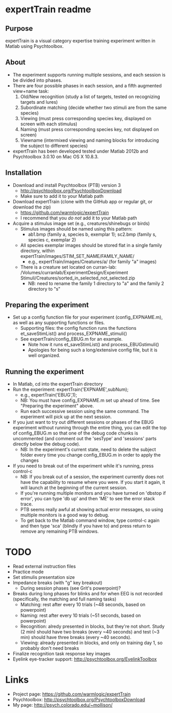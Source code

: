 expertTrain readme
===========

Purpose
----

expertTrain is a visual category expertise training experiment written in Matlab using Psychtoolbox.

About
----

- The experiment supports running multiple sessions, and each session is be divided into phases.
- There are four possible phases in each session, and a fifth augmented view+name task:
   1. Old/New recognition (study a list of targets, tested on recognizing targets and lures)
   1. Subordinate matching (decide whether two stimuli are from the same species)
   1. Viewing (must press corresponding species key, displayed on screen with each stimulus)
   1. Naming (must press corresponding species key, not displayed on screen)
   1. Viewname (intermixed viewing and naming blocks for introducing the subject to different species)
- expertTrain has been developed tested under Matlab 2012b and Psychtoolbox 3.0.10 on Mac OS X 10.8.3.

Installation
----

- Download and install Psychtoolbox (PTB) version 3
   - http://psychtoolbox.org/PsychtoolboxDownload
   - Make sure to add it to your Matlab path
- Download expertTrain (clone with the GitHub app or regular git, or download the zip)
   - https://github.com/warmlogic/expertTrain
   - I recommend that you *do not* add it to your Matlab path
- Acquire a stimulus image set (e.g., creatures/shinebugs or birds)
   - Stimulus images should be named using this pattern:
      - ab1.bmp (family a, species b, exemplar 1); sc2.bmp (family s, species c, exemplar 2)
   - All species exemplar images should be stored flat in a single family directory, within expertTrain/images/STIM_SET_NAME/FAMILY_NAME/
      - e.g., expertTrain/images/Creatures/a/ (for family "a" images)
   - There is a creature set located on curran-lab: /Volumes/curranlab/ExperimentDesign/Experiment Stimuli/Creatures/sorted_in_selected_not_selected.zip
      - NB: need to rename the family 1 directory to "a" and the family 2 directory to "s"

Preparing the experiment
----

- Set up a config function file for your experiment (config_EXPNAME.m), as well as any supporting functions or files.
   - Supporting files: the config function runs the functions et_saveStimList() and process_EXPNAME_stimuli()
   - See expertTrain/config_EBUG.m for an example.
      - Note how it runs et_saveStimList() and process_EBUGstimuli()
      - Apologies for being such a long/extensive config file, but it is well organized.

Running the experiment
----

- In Matlab, cd into the expertTrain directory
- Run the experiment: expertTrain('EXPNAME',subNum);
   - e.g., expertTrain('EBUG',1);
   - NB: You must have config_EXPNAME.m set up ahead of time. See "Preparing the experiment" above.
   - Run each successive session using the same command. The experiment will pick up at the next session.
- If you just want to try out different sessions or phases of the EBUG experiment without running through the entire thing, you can edit the top of config_EBUG.m so that one of the debug code chunks is uncommented (and comment out the 'sesType' and 'sessions' parts directly below the debug code).
   - NB: In the experiment's current state, need to delete the subject folder every time you change config_EBUG.m in order to apply the changes
- If you need to break out of the experiment while it's running, press control-c
   - NB: If you break out of a session, the experiment currently does not have the capability to resume where you were. If you start it again, it will launch at the beginning of the current session.
   - If you're running multiple monitors and you have turned on 'dbstop if error', you can type 'db up' and then 'ME' to see the error stack trace.
   - PTB seems really awful at showing actual error messages, so using multiple monitors is a good way to debug.
   - To get back to the Matlab command window, type control-c again and then type 'sca' (blindly if you have to) and press return to remove any remaining PTB windows.

TODO
====

- Read external instruction files
- Practice mode
- Set stimulis presentation size
- Impedance breaks (with "g" key breakout)
   - During session phases (see Grit's powerpoint)?
- Breaks during long phases for blinks and for when EEG is not recorded (specifically, the matching and full naming tasks)
   - Matching: rest after every 10 trials (~48 seconds, based on powerpoint)
   - Naming: rest after every 10 trials (~51 seconds, based on powerpoint)
   - Recognition: alredy presented in blocks, but they're not short. Study (2 min) should have two breaks (every ~40 seconds) and test (~3 min) should have three breaks (every ~40 seconds).
   - Viewing: already presented in blocks, and only on training day 1, so probably don't need breaks
- Finalize recognition task response key images
- Eyelink eye-tracker support: http://psychtoolbox.org/EyelinkToolbox

Links
====

- Project page: https://github.com/warmlogic/expertTrain
- Psychtoolbox: http://psychtoolbox.org/PsychtoolboxDownload
- My page: http://psych.colorado.edu/~mollison/
